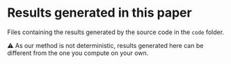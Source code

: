 # Results generated in this paper

Files containing the results generated by the source code in the `code` folder.

⚠️ As our method is not deterministic, results generated here can be different from the one you compute on your own.
